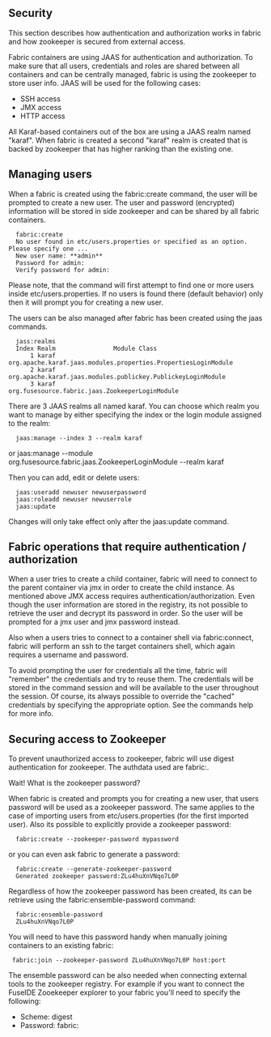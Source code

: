 ## Security

This section describes how authentication and authorization works in fabric and how zookeeper is secured from external access.

Fabric containers are using JAAS for authentication and authorization. To make sure that all users, credentials and roles are shared between all containers and can be centrally managed, fabric is using the zookeeper to store user info.
JAAS will be used for the following cases:

* SSH access
* JMX access
* HTTP access

All Karaf-based containers out of the box are using a JAAS realm named "karaf". When fabric is created a second "karaf" realm is created that is backed by zookeeper that has higher ranking than the existing one.

## Managing users
When a fabric is created using the fabric:create command, the user will be prompted to create a new user. The user and password (encrypted) information will be stored in side zookeeper and can be shared by all fabric containers.

      fabric:create
      No user found in etc/users.properties or specified as an option. Please specify one ...
      New user name: **admin**
      Password for admin:
      Verify password for admin:

Please note, that the command will first attempt to find one or more users inside etc/users.properties. If no users is found there (default behavior) only then it will prompt you for creating a new user.

The users can be also managed after fabric has been created using the jaas commands.

      jass:realms
      Index Realm                Module Class
          1 karaf                org.apache.karaf.jaas.modules.properties.PropertiesLoginModule
          2 karaf                org.apache.karaf.jaas.modules.publickey.PublickeyLoginModule
          3 karaf                org.fusesource.fabric.jaas.ZookeeperLoginModule

There are 3 JAAS realms all named karaf. You can choose which realm you want to manage by either specifying the index or the login module assigned to the realm:

      jaas:manage --index 3 --realm karaf

or
      jaas:manage --module org.fusesource.fabric.jaas.ZookeeperLoginModule --realm karaf

Then you can add, edit or delete users:

      jaas:useradd newuser newuserpassword
      jaas:roleadd newuser newuserrole
      jaas:update

Changes will only take effect only after the jaas:update command.

## Fabric operations that require authentication / authorization
When a user tries to create a child container, fabric will need to connect to the parent container via jmx in order to create the child instance. As mentioned above JMX access requires authentication/authorization.
Even though the user information are stored in the registry, its not possible to retrieve the user and decrypt its password in order. So the user will be prompted for a jmx user and jmx password instead.

Also when a users tries to connect to a container shell via fabric:connect, fabric will perform an ssh to the target containers shell, which again requires a username and password.

To avoid prompting the user for credentials all the time, fabric will "remember" the credentials and try to reuse them. The credentials will be stored in the command session and will be available to the user throughout the session.
Of course, its always possible to override the "cached" credentials by specifying the appropriate option. See the commands help for more info.

## Securing access to Zookeeper
To prevent unauthorized access to zookeeper, fabric will use digest authentication for zookeeper. The authdata used are fabric:<zookeeper password>.

Wait! What is the zookeeper password?

When fabric is created and prompts you for creating a new user, that users password will be used as a zookeeper password. The same applies to the case of importing users from etc/users.properties (for the first imported user). Also its possible to explicitly provide a zookeeper password:

      fabric:create --zookeeper-password mypassword

or you can even ask fabric to generate a password:

      fabric:create --generate-zookeeper-password
      Generated zookeeper password:ZLu4huXnVNqo7L0P

Regardless of how the zookeeper password has been created, its can be retrieve using the fabric:ensemble-password command:

      fabric:ensemble-password
      ZLu4huXnVNqo7L0P

You will need to have this password handy when manually joining containers to an existing fabric:

     fabric:join --zookeeper-password ZLu4huXnVNqo7L0P host:port

The ensemble password can be also needed when connecting external tools to the zookeeper registry. For example if you want to connect the FuseIDE Zooekeeper explorer to your fabric you'll need to specify the following:

* Scheme: digest
* Password: fabric:<zookeeper password>





